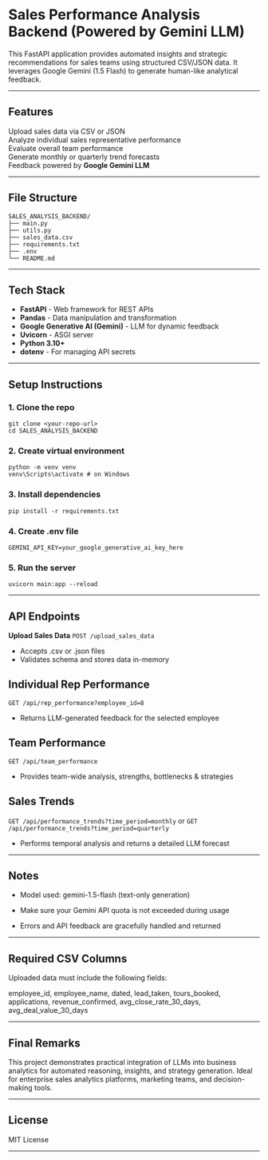 # Sales Performance Analysis Backend (Powered by Gemini LLM)

This FastAPI application provides automated insights and strategic recommendations for sales teams using structured CSV/JSON data. It leverages Google Gemini (1.5 Flash) to generate human-like analytical feedback.

---

## Features

Upload sales data via CSV or JSON  
Analyze individual sales representative performance  
Evaluate overall team performance  
Generate monthly or quarterly trend forecasts  
Feedback powered by **Google Gemini LLM**

---

## File Structure


```
SALES_ANALYSIS_BACKEND/
├── main.py
├── utils.py
├── sales_data.csv
├── requirements.txt
├── .env
└── README.md
```

---

## Tech Stack

- **FastAPI** - Web framework for REST APIs
- **Pandas** - Data manipulation and transformation
- **Google Generative AI (Gemini)** - LLM for dynamic feedback
- **Uvicorn** - ASGI server
- **Python 3.10+**
- **dotenv** - For managing API secrets

---

## Setup Instructions

### 1. **Clone the repo**
   
   ```
   git clone <your-repo-url>
   cd SALES_ANALYSIS_BACKEND
   ```

### 2. **Create virtual environment**

   ```
   python -m venv venv
   venv\Scripts\activate # on Windows
   ```

### 3. **Install dependencies**

   ```
   pip install -r requirements.txt
   ```

### 4. **Create .env file**

```
GEMINI_API_KEY=your_google_generative_ai_key_here
```

### 5. **Run the server**

```
uvicorn main:app --reload
```

---

## API Endpoints

 **Upload Sales Data**
   `POST /upload_sales_data`

   - Accepts .csv or .json files
   - Validates schema and stores data in-memory

## Individual Rep Performance
   `GET /api/rep_performance?employee_id=8`

   - Returns LLM-generated feedback for the selected employee

## Team Performance
   `GET /api/team_performance`

   - Provides team-wide analysis, strengths, bottlenecks & strategies

## Sales Trends
   `GET /api/performance_trends?time_period=monthly`
   or
   `GET /api/performance_trends?time_period=quarterly`

   - Performs temporal analysis and returns a detailed LLM forecast

---

## Notes
- Model used: gemini-1.5-flash (text-only generation)

- Make sure your Gemini API quota is not exceeded during usage

- Errors and API feedback are gracefully handled and returned

---

## Required CSV Columns
Uploaded data must include the following fields:

employee_id, employee_name, dated, lead_taken, tours_booked, 
applications, revenue_confirmed, avg_close_rate_30_days, avg_deal_value_30_days

---

## Final Remarks
This project demonstrates practical integration of LLMs into business analytics for automated reasoning, insights, and strategy generation. Ideal for enterprise sales analytics platforms, marketing teams, and decision-making tools.

---

## License
MIT License

---

